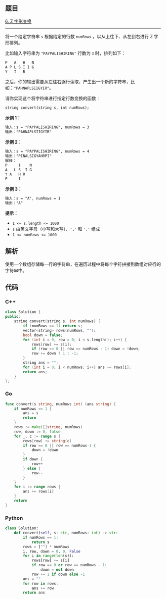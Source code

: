 ## 题目

[6. Z 字形变换](https://leetcode.cn/problems/zigzag-conversion/)

---

将一个给定字符串 `s` 根据给定的行数 `numRows` ，以从上往下、从左到右进行 Z 字形排列。

比如输入字符串为 `"PAYPALISHIRING"` 行数为 `3` 时，排列如下：

```txt
P   A   H   N
A P L S I I G
Y   I   R
```

之后，你的输出需要从左往右逐行读取，产生出一个新的字符串，比如：`"PAHNAPLSIIGYIR"`。

请你实现这个将字符串进行指定行数变换的函数：

```txt
string convert(string s, int numRows);
```

**示例 1：**

```txt
输入：s = "PAYPALISHIRING", numRows = 3
输出："PAHNAPLSIIGYIR"
```

**示例 2：**
```txt
输入：s = "PAYPALISHIRING", numRows = 4
输出："PINALSIGYAHRPI"
解释：
P     I    N
A   L S  I G
Y A   H R
P     I
```

**示例 3：**

```txt
输入：s = "A", numRows = 1
输出："A"
```

**提示：**

- `1 <= s.length <= 1000`
- `s` 由英文字母（小写和大写）、`','` 和 `'.'` 组成
- `1 <= numRows <= 1000`

## 解析

使用一个数组存储每一行的字符串，在遍历过程中将每个字符拼接到数组对应行的字符串中。

## 代码

### C++

```cpp
class Solution {
public:
    string convert(string s, int numRows) {
        if (numRows == 1) return s;
        vector<string> rows(numRows, "");
        bool down = false;
        for (int i = 0, row = 0; i < s.length(); i++) {
            rows[row] += s[i];
            if (row == 0 || row == numRows - 1) down = !down;
            row += down ? 1 : -1;
        }
        string ans = "";
        for (int i = 0; i < numRows; i++) ans += rows[i];
        return ans;
    }
};
```

### Go

```go
func convert(s string, numRows int) (ans string) {
    if numRows == 1 {
        ans = s
        return
    }
    rows := make([]string, numRows)
    row, down := 0, false
    for _, c := range s {
        rows[row] += string(c)
        if row == 0 || row == numRows-1 {
            down = !down
        }
        if down {
            row++
        } else {
            row--
        }
    }
    for i := range rows {
        ans += rows[i]
    }
    return
}
```

### Python

```python
class Solution:
    def convert(self, s: str, numRows: int) -> str:
        if numRows == 1:
            return s
        rows = [""] * numRows
        i, row, down = 0, 0, False
        for i in range(len(s)):
            rows[row] += s[i]
            if row == 0 or row == numRows - 1:
                down = not down
            row += 1 if down else -1
        ans = ""
        for row in rows:
            ans += row
        return ans
```